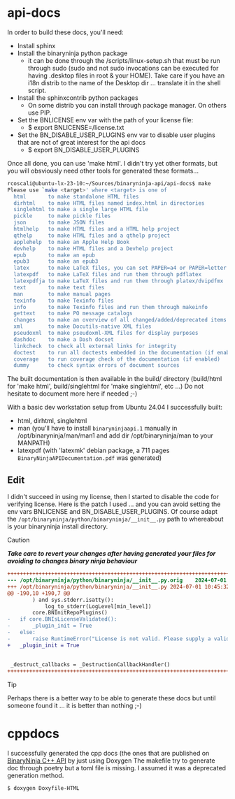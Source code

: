 # api-docs

In order to build these docs, you'll need:
 - Install sphinx
 - Install the binaryninja python package
    * it can be done through the <BinaryNinjaInstallDir>/scripts/linux-setup.sh that must be run through sudo (sudo and not sudo invocations can be executed for having .desktop files in root & your HOME). Take care if you have an i18n distrib to the name of the Desktop dir ... translate it in the shell script.
 - Install the sphinxcontrib python packages
    * On some distrib you can install through package manager. On others use PIP.
 - Set the BNLICENSE env var with the path of your license file:
    * $ export BNLICENSE=<LicenseDirectory>/license.txt
 - Set the BN_DISABLE_USER_PLUGINS env var to disable user plugins that are not of great interest for the api docs
    * $ export BN_DISABLE_USER_PLUGINS

Once all done, you can use 'make html'. I didn't try yet other formats, but you will obsviously need other tools for generated these formats...

```bash
rcoscali@ubuntu-lx-23-10:~/Sources/binaryninja-api/api-docs$ make
Please use `make <target>' where <target> is one of
  html       to make standalone HTML files
  dirhtml    to make HTML files named index.html in directories
  singlehtml to make a single large HTML file
  pickle     to make pickle files
  json       to make JSON files
  htmlhelp   to make HTML files and a HTML help project
  qthelp     to make HTML files and a qthelp project
  applehelp  to make an Apple Help Book
  devhelp    to make HTML files and a Devhelp project
  epub       to make an epub
  epub3      to make an epub3
  latex      to make LaTeX files, you can set PAPER=a4 or PAPER=letter
  latexpdf   to make LaTeX files and run them through pdflatex
  latexpdfja to make LaTeX files and run them through platex/dvipdfmx
  text       to make text files
  man        to make manual pages
  texinfo    to make Texinfo files
  info       to make Texinfo files and run them through makeinfo
  gettext    to make PO message catalogs
  changes    to make an overview of all changed/added/deprecated items
  xml        to make Docutils-native XML files
  pseudoxml  to make pseudoxml-XML files for display purposes
  dashdoc    to make a Dash docset
  linkcheck  to check all external links for integrity
  doctest    to run all doctests embedded in the documentation (if enabled)
  coverage   to run coverage check of the documentation (if enabled)
  dummy      to check syntax errors of document sources
```

The built documentation is then available in the build/<target> directory (build/html for 'make html', build/singlehtml for 'make singlehtml', etc ...)
Do not hesitate to document more here if needed ;-)

With a basic dev workstation setup from Ubuntu 24.04 I successfully built: 
 - html, dirhtml, singlehtml
 - man (you'll have to install `binaryninjaapi.1` manually in /opt/binaryninja/man/man1 and add dir /opt/binaryninja/man to your MANPATH)
 - latexpdf (with 'latexmk' debian package, a 711 pages `BinaryNinjaAPIDocumentation.pdf` was generated)

## Edit 
  I didn't succeed in using my license, then I started to disable the code for verifying license. Here is the patch I used ... and you can avoid setting the env vars BNLICENSE and BN_DISABLE_USER_PLUGINS. Of course adapt the `/opt/binaryninja/python/binaryninja/__init__.py` path to whereabout is your binaryninja install directory.

> [!CAUTION]
> ***Take care to revert your changes after having generated your files for avoiding to changes binary ninja behaviour***

```patch
+++++++++++++++++++++++++++++++++++++++++++++++++++++++++++++++++++++++++++++++++++++++++++++++++++++++++++++++++++++++++++++++++
--- /opt/binaryninja/python/binaryninja/__init__.py.orig	2024-07-01 10:44:49.485119894 +0200
+++ /opt/binaryninja/python/binaryninja/__init__.py	2024-07-01 10:45:32.667703975 +0200
@@ -190,10 +190,7 @@
 		) and sys.stderr.isatty():
 			log_to_stderr(LogLevel[min_level])
 		core.BNInitRepoPlugins()
-	if core.BNIsLicenseValidated():
-		_plugin_init = True
-	else:
-		raise RuntimeError("License is not valid. Please supply a valid license.")
+	_plugin_init = True
 
 
 _destruct_callbacks = _DestructionCallbackHandler()
+++++++++++++++++++++++++++++++++++++++++++++++++++++++++++++++++++++++++++++++++++++++++++++++++++++++++++++++++++++++++++++++++
```

> [!TIP]
> Perhaps there is a better way to be able to generate these docs but until someone found it ... it is better than nothing ;-)

# cppdocs

I successfully generated the cpp docs (the ones that are published on [BinaryNinja C++ API](https://api.binary.ninja/cpp/) by just using Doxygen
The makefile try to generate doc through poetry but a toml file is missing. I assumed it was a deprecated generation method.

```bash
$ doxygen Doxyfile-HTML
```


